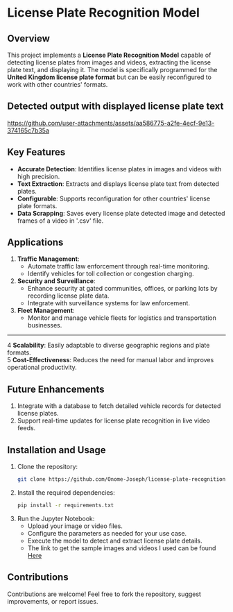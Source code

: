 # License Plate Recognition Model  

## Overview  
This project implements a **License Plate Recognition Model** capable of detecting license plates from images and videos, extracting the license plate text, and displaying it. The model is specifically programmed for the **United Kingdom license plate format** but can be easily reconfigured to work with other countries' formats. 

## Detected output with displayed license plate text
https://github.com/user-attachments/assets/aa586775-a2fe-4ecf-9e13-374165c7b35a

## Key Features  
- **Accurate Detection**: Identifies license plates in images and videos with high precision.  
- **Text Extraction**: Extracts and displays license plate text from detected plates.  
- **Configurable**: Supports reconfiguration for other countries' license plate formats.
- **Data Scrapping**: Saves every license plate detected image and  detected frames of a video in '.csv' file.   

## Applications  
1. **Traffic Management**:  
   - Automate traffic law enforcement through real-time monitoring.  
   - Identify vehicles for toll collection or congestion charging.  
2. **Security and Surveillance**:  
   - Enhance security at gated communities, offices, or parking lots by recording license plate data.  
   - Integrate with surveillance systems for law enforcement.  
3. **Fleet Management**:  
   - Monitor and manage vehicle fleets for logistics and transportation businesses.
---
4 **Scalability**: Easily adaptable to diverse geographic regions and plate formats.  
5 **Cost-Effectiveness**: Reduces the need for manual labor and improves operational productivity.  

## Future Enhancements    
1. Integrate with a database to fetch detailed vehicle records for detected license plates.  
2. Support real-time updates for license plate recognition in live video feeds.  

## Installation and Usage  
1. Clone the repository:  
   ```bash  
   git clone https://github.com/Onome-Joseph/license-plate-recognition.git  
   ```  
2. Install the required dependencies:  
   ```bash  
   pip install -r requirements.txt  
   ```  
3. Run the Jupyter Notebook:  
   - Upload your image or video files.  
   - Configure the parameters as needed for your use case.  
   - Execute the model to detect and extract license plate details.
   - The link to get the sample images and videos I used can be found [Here](https://drive.google.com/drive/folders/1ckYl_E4b_STk0cKndk92Qrzzo9yDML1p?usp=drive_link)

## Contributions  
Contributions are welcome! Feel free to fork the repository, suggest improvements, or report issues.  
